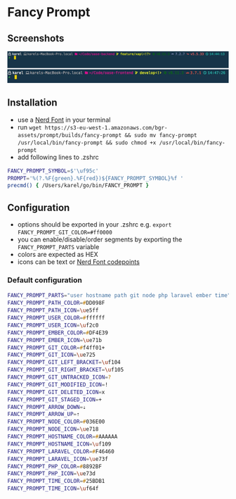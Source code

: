 # Fancy Prompt

## Screenshots

![laravel](img/screen.jpg)
![ember](img/screen2.jpg)

## Installation

- use a [Nerd Font](https://github.com/ryanoasis/nerd-fonts) in your terminal
- run `wget https://s3-eu-west-1.amazonaws.com/bgr-assets/prompt/builds/fancy-prompt && sudo mv fancy-prompt /usr/local/bin/fancy-prompt && sudo chmod +x /usr/local/bin/fancy-prompt`
- add following lines to .zshrc
```zsh
FANCY_PROMPT_SYMBOL=$'\uf95c'
PROMPT='%(?.%F{green}.%F{red})${FANCY_PROMPT_SYMBOL}%f '
precmd() { /Users/karel/go/bin/FANCY_PROMPT }
```

## Configuration

- options should be exported in your .zshrc e.g. `export FANCY_PROMPT_GIT_COLOR=#ff0000`
- you can enable/disable/order segments by exporting the `FANCY_PROMPT_PARTS` variable
- colors are expected as HEX
- icons can be text or [Nerd Font codepoints](https://nerdfonts.com/#cheat-sheet)

### Default configuration

```zsh
FANCY_PROMPT_PARTS="user hostname path git node php laravel ember time"
FANCY_PROMPT_PATH_COLOR=#DD098F 
FANCY_PROMPT_PATH_ICON=\ue5ff  
FANCY_PROMPT_USER_COLOR=#ffffff
FANCY_PROMPT_USER_ICON=\uf2c0
FANCY_PROMPT_EMBER_COLOR=#DF4E39 
FANCY_PROMPT_EMBER_ICON=\ue71b  
FANCY_PROMPT_GIT_COLOR=#f4ff01+
FANCY_PROMPT_GIT_ICON=\ue725
FANCY_PROMPT_GIT_LEFT_BRACKET=\uf104
FANCY_PROMPT_GIT_RIGHT_BRACKET=\uf105
FANCY_PROMPT_GIT_UNTRACKED_ICON=?
FANCY_PROMPT_GIT_MODIFIED_ICON=!
FANCY_PROMPT_GIT_DELETED_ICON=x
FANCY_PROMPT_GIT_STAGED_ICON=+
FANCY_PROMPT_ARROW_DOWN=⇣
FANCY_PROMPT_ARROW_UP=⇡
FANCY_PROMPT_NODE_COLOR=#036E00 
FANCY_PROMPT_NODE_ICON=\ue718  
FANCY_PROMPT_HOSTNAME_COLOR=#AAAAAA 
FANCY_PROMPT_HOSTNAME_ICON=\uf109  
FANCY_PROMPT_LARAVEL_COLOR=#F46460 
FANCY_PROMPT_LARAVEL_ICON=\ue73f  
FANCY_PROMPT_PHP_COLOR=#8892BF 
FANCY_PROMPT_PHP_ICON=\ue73d  
FANCY_PROMPT_TIME_COLOR=#25BDB1 
FANCY_PROMPT_TIME_ICON=\uf64f 
```
